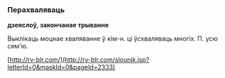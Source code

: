 ### Перахваляваць
**дзеяслоў, закончанае трыванне**

Выклікаць моцнае хваляванне ў кім-н. ці ўсхваляваць многіх. П. усю сям'ю.

<a rel="author">[http://rv-blr.com/](http://rv-blr.com/slounik.jsp?letterId=0&maskId=0&pageId=2333)</a>
